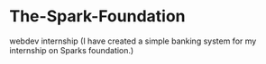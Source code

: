 # The-Spark-Foundation
webdev internship (I have created a simple banking system for my internship on Sparks foundation.)
